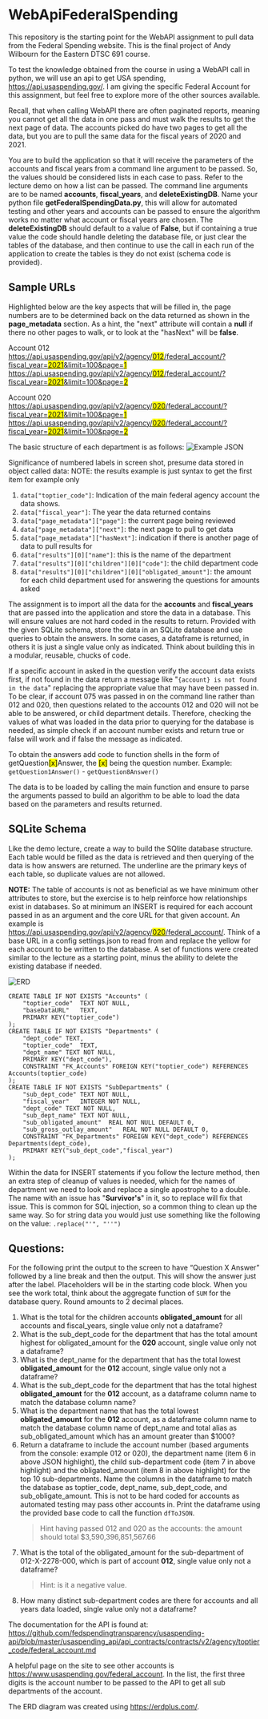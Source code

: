 # WebApiFederalSpending
This repository is the starting point for the WebAPI assignment to pull data from the Federal Spending website. This is the final project of Andy Wilbourn for the Eastern DTSC 691 course.

To test the knowledge obtained from the course in using a WebAPI call in python, we will use an api to get USA spending, https://api.usaspending.gov/. I am giving the specific Federal Account for this assignment, but feel free to explore more of the other sources available.

Recall, that when calling WebAPI there are often paginated reports, meaning you cannot get all the data in one pass and must walk the results to get the next page of data. The accounts picked do have two pages to get all the data, but you are to pull the same data for the fiscal years of 2020 and 2021.

You are to build the application so that it will receive the parameters of the accounts and fiscal years from a command line argument to be passed. So, the values should be considered lists in each case to pass. Refer to the lecture demo on how a list can be passed. The command line arguments are to be named **accounts**, **fiscal_years**, and **deleteExistingDB**. Name your python file **getFederalSpendingData.py**, this will allow for automated testing and other years and accounts can be passed to ensure the algorithm works no matter what account or fiscal years are chosen. The **deleteExistingDB** should default to a value of **False**, but if containing a true value the code should handle deleting the database file, or just clear the tables of the database, and then continue to use the call in each run of the application to create the tables is they do not exist (schema code is provided).

## Sample URLs
Highlighted below are the key aspects that will be filled in, the page numbers are to be determined back on the data returned as shown in the **page_metadata** section. As a hint, the "next" attribute will contain a **null** if there no other pages to walk, or to look at the "hasNext" will be **false**.

Account 012<br/>
[https://api.usaspending.gov/api/v2/agency/<span style="background:yellow">012</span>/federal_account/?fiscal_year=<span style="background:yellow">2021</span>&limit=100&page=<span style="background:yellow">1</span>](https://api.usaspending.gov/api/v2/agency/012/federal_account/?fiscal_year=2021&limit=100&page=1)
[https://api.usaspending.gov/api/v2/agency/<span style="background:yellow">012</span>/federal_account/?fiscal_year=<span style="background:yellow">2021</span>&limit=100&page=<span style="background:yellow">2</span>](https://api.usaspending.gov/api/v2/agency/012/federal_account/?fiscal_year=2021&limit=100&page=2)

Account 020 <br/>
[https://api.usaspending.gov/api/v2/agency/<span style="background:yellow">020</span>/federal_account/?fiscal_year=<span style="background:yellow">2021</span>&limit=100&page=<span style="background:yellow">1</span>](https://api.usaspending.gov/api/v2/agency/020/federal_account/?fiscal_year=2021&limit=100&page=1)
[https://api.usaspending.gov/api/v2/agency/<span style="background:yellow">020</span>/federal_account/?fiscal_year=<span style="background:yellow">2021</span>&limit=100&page=<span style="background:yellow">2</span>](https://api.usaspending.gov/api/v2/agency/012/federal_account/?fiscal_year=2021&limit=100&page=2)

The basic structure of each department is as follows:
![Example JSON](/images/SampleJson.png "Sample JSON")

Significance of numbered labels in screen shot, presume data stored in object called data:
NOTE: the results example is just syntax to get the first item for example only
1.	`data["toptier_code"]`: Indication of the main federal agency account the data shows.
2.	`data["fiscal_year"]`: The year the data returned contains
3.	`data["page_metadata"]["page"]`: the current page being reviewed
4.	`data["page_metadata"]["next"]`: the next page to pull to get data
5.	`data["page_metadata"]["hasNext"]`: indication if there is another page of data to pull results for
6.	`data["results"][0]["name"]`: this is the name of the department
7.	`data["results"][0]["children"][0]["code"]`: the child department code
8.	`data["results"][0]["children"][0]["obligated_amount"]`: the amount for each child department used for answering the questions for amounts asked


The assignment is to import all the data for the **accounts** and **fiscal_years** that are passed into the application and store the data in a database. This will ensure values are not hard coded in the results to return. Provided with the given SQLite schema, store the data in an SQLite database and use queries to obtain the answers. In some cases, a dataframe is returned, in others it is just a single value only as indicated. Think about building this in a modular, reusable, chucks of code. 

If a specific account in asked in the question verify the account data exists first, if not found in the data return a message like "`{account} is not found in the data`" replacing the appropriate value that may have been passed in. To be clear, if account 075 was passed in on the command line rather than 012 and 020, then questions related to the accounts 012 and 020 will not be able to be answered, or child department details. Therefore, checking the values of what was loaded in the data prior to querying for the database is needed, as simple check if an account number exists and return true or false will work and if false the message as indicated.

To obtain the answers add code to function shells in the form of getQuestion<span style="background:yellow;color:black;">[x]</span>Answer, the <span style="background:yellow;color:black;">[x]</span> being the question number. Example: `getQuestion1Answer()` - `getQuestion8Answer()`

The data is to be loaded by calling the main function and ensure to parse the arguments passed to build an algorithm to be able to load the data based on the parameters and results returned.

## SQLite Schema
Like the demo lecture, create a way to build the SQlite database structure. Each table would be filled as the data is retrieved and then querying of the data is how answers are returned. The underline are the primary keys of each table, so duplicate values are not allowed.

**NOTE:** The table of accounts is not as beneficial as we have minimum other attributes to store, but the exercise is to help reinforce how relationships exist in databases. So at minimum an INSERT is required for each account passed in as an argument and the core URL for that given account. An example is [https://api.usaspending.gov/api/v2/agency/<span style="background:yellow">020</span>/federal_account/](https://api.usaspending.gov/api/v2/agency/020/federal_account/). Think of a base URL in a config settings.json to read from and replace the yellow for each account to be written to the database. A set of functions were created similar to the lecture as a starting point, minus the ability to delete the existing database if needed.

![ERD](/images/ERD.png "Federal Spending ERD")

```
CREATE TABLE IF NOT EXISTS "Accounts" (
	"toptier_code"	TEXT NOT NULL,
	"baseDataURL" 	TEXT,
	PRIMARY KEY("toptier_code")
);
CREATE TABLE IF NOT EXISTS "Departments" (
	"dept_code"	TEXT,
	"toptier_code"	TEXT,
	"dept_name"	TEXT NOT NULL,
	PRIMARY KEY("dept_code"),
	CONSTRAINT "FK_Accounts" FOREIGN KEY("toptier_code") REFERENCES Accounts(toptier_code)
);
CREATE TABLE IF NOT EXISTS "SubDepartments" (
	"sub_dept_code"	TEXT NOT NULL,
	"fiscal_year"	INTEGER NOT NULL,
	"dept_code"	TEXT NOT NULL,
	"sub_dept_name"	TEXT NOT NULL,
	"sub_obligated_amount"	REAL NOT NULL DEFAULT 0,
	"sub_gross_outlay_amount"	REAL NOT NULL DEFAULT 0,
	CONSTRAINT "FK_Departments" FOREIGN KEY("dept_code") REFERENCES Departments(dept_code),
	PRIMARY KEY("sub_dept_code","fiscal_year")
);

```

Within the data for INSERT statements if you follow the lecture method, then an extra step of cleanup of values is needed, which for the names of department we need to look and replace a single apostrophe to a double. The name with an issue has "**Survivor's**" in it, so to replace will fix that issue. This is common for SQL injection, so a common thing to clean up the same way. So for string data you would just use something like the following on the value:  `.replace("'", "''")`

## Questions:
For the following print the output to the screen to have “Question X Answer” followed by a line break and then the output. This will show the answer just after the label. Placeholders will be in the starting code block. When you see the work total, think about the aggregate function of `SUM` for the database query. Round amounts to 2 decimal places.

1.	What is the total for the children accounts **obligated_amount** for all accounts and fiscal_years, single value only not a dataframe?
2.	What is the sub_dept_code for the department that has the total amount highest for obligated_amount for the **020** account, single value only not a dataframe?
3.	What is the dept_name for the department that has the total lowest **obligated_amount** for the **012** account, single value only not a dataframe?
4.	What is the sub_dept_code for the department that has the total highest **obligated_amount** for the **012** account, as a dataframe column name to match the database column name?
5.	What is the department name that has the total lowest **obligated_amount** for the **012** account, as a dataframe column name to match the database column name of dept_name and total alias as sub_obligated_amount which has an amount greater than $1000?
6.	Return a dataframe to include the account number (based arguments from the console: example 012 or 020), the department name (item 6 in above JSON highlight), the child sub-department code (item 7 in above highlight) and the obligated_amount (item 8 in above highlight) for the top 10 sub-departments. Name the columns in the dataframe to match the database as toptier_code, dept_name, sub_dept_code, and sub_obligate_amount. This is not to be hard coded for accounts as automated testing may pass other accounts in. Print the dataframe using the provided base code to call the function `dfToJSON`.
    > Hint having passed 012 and 020 as the accounts: the amount should total $3,590,396,851,567.66
7.	What is the total of the obligated_amount for the sub-department of 012-X-2278-000, which is part of account **012**, single value only not a dataframe?
    > Hint: is it a negative value.
8.	How many distinct sub-department codes are there for accounts and all years data loaded, single value only not a dataframe?

The documentation for the API is found at:
https://github.com/fedspendingtransparency/usaspending-api/blob/master/usaspending_api/api_contracts/contracts/v2/agency/toptier_code/federal_account.md

A helpful page on the site to see other accounts is https://www.usaspending.gov/federal_account. In the list, the first three digits is the account number to be passed to the API to get all sub departments of the account.

The ERD diagram was created using https://erdplus.com/. 
